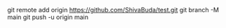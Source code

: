 git remote add origin https://github.com/ShivaBuda/test.git
git branch -M main
git push -u origin main
